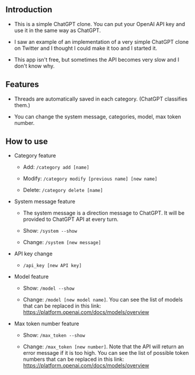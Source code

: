 ## Introduction

- This is a simple ChatGPT clone. You can put your OpenAI API key and use it in the same way as ChatGPT. 

- I saw an example of an implementation of a very simple ChatGPT clone on Twitter and I thought I could make it too and I started it.

- This app isn't free, but sometimes the API becomes very slow and I don't know why. 

## Features

- Threads are automatically saved in each category. (ChatGPT classifies them.)

- You can change the system message, categories, model, max token number.

## How to use

- Category feature

  - Add: `/category add [name]`
  
  - Modify: `/category modify [previous name] [new name]`
  
  - Delete: `/category delete [name]`
  
- System message feature

  - The system message is a direction message to ChatGPT. It will be provided to ChatGPT API at every turn.

  - Show: `/system --show`
  
  - Change: `/system [new message]`
  
- API key change

  - `/api_key [new API key]`
  
- Model feature

  - Show: `/model --show`
  
  - Change: `/model [new model name]`. You can see the list of models that can be replaced in this link: <https://platform.openai.com/docs/models/overview>
  
- Max token number feature

  - Show: `/max_token --show`
  
  - Change: `/max_token [new number]`. Note that the API will return an error message if it is too high. You can see the list of possible token numbers that can be replaced in this link: <https://platform.openai.com/docs/models/overview>
